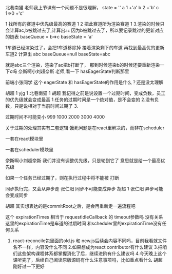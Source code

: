 
北巷南猫
老师我上节课有一个问题不是很理解，
state = ''
a 1  +'a'
b 2  +'b'
c 1=>0  +'c'

1 找所有的赛道中优先级最高的赛道 1
2 把此赛道所为渲染赛道 1
3.渲染的时候只会计算ac,b被跳过去了,计算出`ac`
因为b被跳过去了，所以要记录跳过的更新对应的链表
baseQueue = b=>c
baseState = 'a'

1车道已经渲染过了，会把1车道移除掉
接着渲染剩下的车道
再找到最高优的更新车道2
计算出 abc
baseQueue=null
baseState=abc

就是abc三个渲染，渲染了ac把b打断了，
那到时候渲染b的时候还要重新渲染一下c吗 
奈斯啊小刘超奈斯
老师,看一下 hasEagerState判断那里 




前端小张同学
这个 eagerState 和 hasEagerState的作用是什么？还是没太理解 

胡超
1 
yjg
1 
北巷南猫
1 
胡超
我记得之前是说设置一个过期时间，变成负数，员工的优先级就会变成最高 
1.任务的过期时间是一个绝对值，是不会变的
2.没有负数，只是说相对于当前时间过期了
3.

过期时间不可能变小
999
1000  2000 3000 4000 

关于过期的处理其实有二套逻辑
饿死问题是在react里解决的，而非在scheduler

一套在react模块里

一套在scheduler模块里

奈斯啊小刘超奈斯
我们并没有调整优先级，只是轮到它了
意思就是给一个最高优先级 


如果一个任务已经过期了，则在执行过程中将不能被 打断



同步执行完，又会从异步走 
张仁阳
同步不可能变成异步 
胡超
1 
张仁阳
异步可能会变成同步 

胡超
其实想表达的是commitRoot之后，是会再重新走一遍流程吧 


这个 expirationTimes 相当于 requestIdleCallback 的 timeout参数吗 
没有关系 
这里的expirationTime是车道的过期时间
和scheduler里的expirationTime没有任何关系



1. react-reconcile包里面的old.js 和 new.js后续会内容不同吗，目前我看就文件名不一样，内容没什么不同
2.如果想成为react contributor有什么建议
3.把咱们这些架构课程体系都掌握消化了后，继续进阶有什么建议吗
4.今天晚上这个课听完了，后续自己阅读原版源码有什么注意事项吗，比如重点看什么 
胡超
刚好过一下更好 
